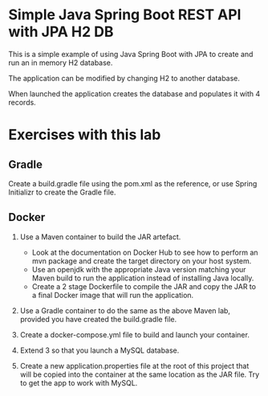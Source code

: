 # Simple Java Spring Boot REST API with JPA H2 DB

This is a simple example of using Java Spring Boot with JPA to create and run an in memory H2 database.

The application can be modified by changing H2 to another database.

When launched the application creates the database and populates it with 4 records.

# Exercises with this lab

## Gradle

Create a build.gradle file using the pom.xml as the reference, or use Spring Initializr to create the Gradle file.

## Docker

1. Use a Maven container to build the JAR artefact.

   * Look at the documentation on Docker Hub to see how to perform an mvn package and create the target directory on your host system.
   * Use an openjdk with the appropriate Java version matching your Maven build to run the application instead of installing Java locally.
   * Create a 2 stage Dockerfile to compile the JAR and copy the JAR to a final Docker image that will run the application.

2. Use a Gradle container to do the same as the above Maven lab, provided you have created the build.gradle file.

3. Create a docker-compose.yml file to build and launch your container.

4. Extend 3 so that you launch a MySQL database.

5. Create a new application.properties file at the root of this project that will be copied into the container at the same location as the JAR file.  Try to get the app to work with MySQL. 